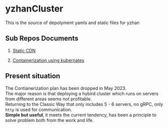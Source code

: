 # yzhanCluster
This is the source of depolyment yamls and static files for yzhan

## Sub Repos Documents
1. [Static CDN](./cdn)

2. [Containerization using kubernates](./container/)

## Present situation
The Contianerization plan has been dropped in May 2023.  
The major reason is that deploying a hybird cluster which runs on servers from different areas seems not profitable.  
Returning to the Classic Way that only includes 5 - 6 servers, no gRPC, only `http` is used for communication.  
**Simple but useful**, it meets the current tendency, has been a principle to solve problem both from the work and life.  
